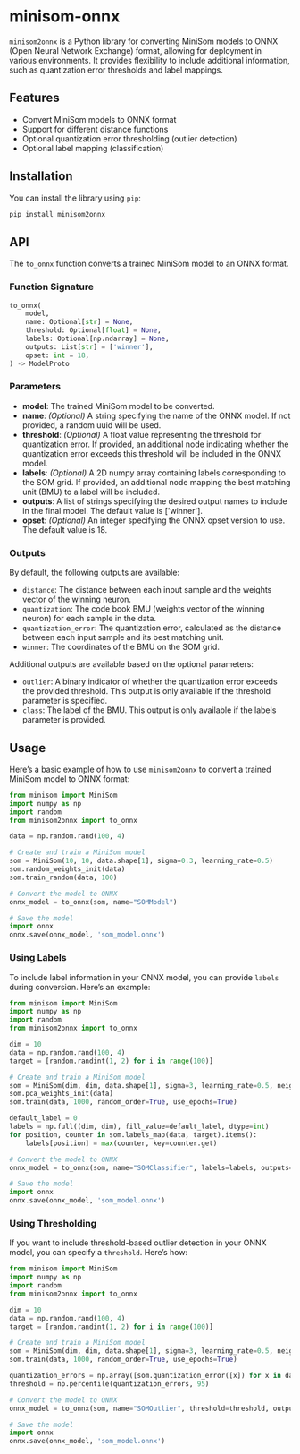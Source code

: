 # minisom-onnx

`minisom2onnx`  is a Python library for converting MiniSom models to ONNX (Open Neural Network Exchange) format, allowing for deployment in various environments. It provides flexibility to include additional information, such as quantization error thresholds and label mappings.

## Features

- Convert MiniSom models to ONNX format
- Support for different distance functions
- Optional quantization error thresholding (outlier detection)
- Optional label mapping (classification)

## Installation

You can install the library using `pip`:

```bash
pip install minisom2onnx
```

## API

The `to_onnx` function converts a trained MiniSom model to an ONNX format.

### Function Signature

```python
to_onnx(
    model, 
    name: Optional[str] = None,
    threshold: Optional[float] = None,
    labels: Optional[np.ndarray] = None,
    outputs: List[str] = ['winner'],
    opset: int = 18,
) -> ModelProto
```

### Parameters

- **model**: The trained MiniSom model to be converted.
- **name**: *(Optional)* A string specifying the name of the ONNX model. If not provided, a random uuid will be used.
- **threshold**: *(Optional)* A float value representing the threshold for quantization error. If provided, an additional node indicating whether the quantization error exceeds this threshold will be included in the ONNX model.
- **labels**: *(Optional)* A 2D numpy array containing labels corresponding to the SOM grid. If provided, an additional node mapping the best matching unit (BMU) to a label will be included.
- **outputs**: A list of strings specifying the desired output names to include in the final model. The default value is ['winner'].
- **opset**: *(Optional)* An integer specifying the ONNX opset version to use. The default value is 18.

### Outputs
By default, the following outputs are available:

- `distance`: The distance between each input sample and the weights vector of the winning neuron.
- `quantization`: The code book BMU (weights vector of the winning neuron) for each sample in the data.
- `quantization_error`: The quantization error, calculated as the distance between each input sample and its best matching unit.
- `winner`: The coordinates of the BMU on the SOM grid.

Additional outputs are available based on the optional parameters:

- `outlier`: A binary indicator of whether the quantization error exceeds the provided threshold. This output is only available if the threshold parameter is specified.
- `class`: The label of the BMU. This output is only available if the labels parameter is provided.


## Usage

Here’s a basic example of how to use `minisom2onnx` to convert a trained MiniSom model to ONNX format:


```python
from minisom import MiniSom
import numpy as np
import random
from minisom2onnx import to_onnx

data = np.random.rand(100, 4)

# Create and train a MiniSom model
som = MiniSom(10, 10, data.shape[1], sigma=0.3, learning_rate=0.5)
som.random_weights_init(data)
som.train_random(data, 100)

# Convert the model to ONNX
onnx_model = to_onnx(som, name="SOMModel")

# Save the model
import onnx
onnx.save(onnx_model, 'som_model.onnx')

````

### Using Labels

To include label information in your ONNX model, you can provide `labels` during conversion. Here’s an example:

```python
from minisom import MiniSom
import numpy as np
import random
from minisom2onnx import to_onnx

dim = 10
data = np.random.rand(100, 4)
target = [random.randint(1, 2) for i in range(100)]

# Create and train a MiniSom model
som = MiniSom(dim, dim, data.shape[1], sigma=3, learning_rate=0.5, neighborhood_function='triangle', random_seed=10)
som.pca_weights_init(data)
som.train(data, 1000, random_order=True, use_epochs=True)

default_label = 0
labels = np.full((dim, dim), fill_value=default_label, dtype=int)
for position, counter in som.labels_map(data, target).items():
    labels[position] = max(counter, key=counter.get)

# Convert the model to ONNX
onnx_model = to_onnx(som, name="SOMClassifier", labels=labels, outputs=["class"])

# Save the model
import onnx
onnx.save(onnx_model, 'som_model.onnx')
```

### Using Thresholding

If you want to include threshold-based outlier detection in your ONNX model, you can specify a `threshold`. Here’s how:

```python
from minisom import MiniSom
import numpy as np
import random
from minisom2onnx import to_onnx

dim = 10
data = np.random.rand(100, 4)
target = [random.randint(1, 2) for i in range(100)]

# Create and train a MiniSom model
som = MiniSom(dim, dim, data.shape[1], sigma=3, learning_rate=0.5, neighborhood_function='triangle', random_seed=10)
som.train(data, 1000, random_order=True, use_epochs=True)

quantization_errors = np.array([som.quantization_error([x]) for x in data])
threshold = np.percentile(quantization_errors, 95)

# Convert the model to ONNX
onnx_model = to_onnx(som, name="SOMOutlier", threshold=threshold, outputs=["outlier"])

# Save the model
import onnx
onnx.save(onnx_model, 'som_model.onnx')
```